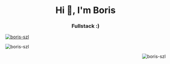 <h1 align="center">Hi 👋, I'm Boris</h1>
<h3 align="center">Fullstack :)</h3>

<p align="left"> <a href="https://github.com/ryo-ma/github-profile-trophy"><img src="https://github-profile-trophy.vercel.app/?username=boris-szl" alt="boris-szl" /></a> </p>

<div>
<p>&nbsp;<img align="left" src="https://github-readme-stats.vercel.app/api?username=boris-szl&show_icons=true&locale=en" alt="boris-szl" /></p>
<p><img align="right" src="https://github-readme-streak-stats.herokuapp.com/?user=boris-szl&" alt="boris-szl" /></p>
</div>
